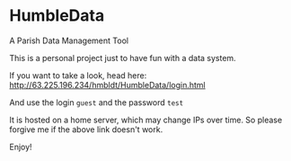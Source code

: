 # HumbleData
A Parish Data Management Tool

This is a personal project just to have fun with a data system.

If you want to take a look, head here: http://63.225.196.234/hmbldt/HumbleData/login.html

And use the login `guest` and the password `test` 

It is hosted on a home server, which may change IPs over time. So please forgive me if the above link doesn't work.

Enjoy!
